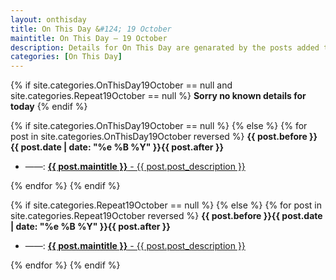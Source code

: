 ```yaml
---
layout: onthisday
title: On This Day &#124; 19 October
maintitle: On This Day — 19 October
description: Details for On This Day are genarated by the posts added to the website so the content is subject to changes/updates over time.
categories: [On This Day]
---
```


{% if site.categories.OnThisDay19October == null and site.categories.Repeat19October == null %}
<strong>Sorry no known details for today</strong>
{% endif %}

{% if site.categories.OnThisDay19October == null %}
{% else %}
{% for post in site.categories.OnThisDay19October reversed %}
<strong>{{ post.before }}{{ post.date | date: "%e %B %Y" }}{{ post.after }}</strong>
<ul>
<li> ——: <a class="{{ post.class }}" href="{{ post.url }}"><strong>{{ post.maintitle }}</strong> - {{ post.post_description }}</a></li>
</ul>
{% endfor %}
{% endif %}

{% if site.categories.Repeat19October == null %}
{% else %}
{% for post in site.categories.Repeat19October reversed %}
<strong>{{ post.before }}{{ post.date | date: "%e %B %Y" }}{{ post.after }}</strong>
<ul>
<li> ——: <a class="{{ post.class }}" href="{{ post.url }}"><strong>{{ post.maintitle }}</strong> - {{ post.post_description }}</a></li>
</ul>
{% endfor %}
{% endif %}
